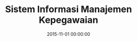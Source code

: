 ---
layout: inner
position: left
title: 'Sistem Informasi Manajemen Kepegawaian'
lead_text: 'Programmed the back-end and the client-end of the web application.'
tags: ['MySQL Database', 'PHP', 'Yii 2', 'HTML', 'CSS', 'jQuery']
featured_image: '/img/posts/simpeg-birokeu-min.png'
date: 2015-11-01 00:00:00
categories: ['Web Dev']
project_link: ''
button_icon: ''
button_text: ''
order: 7
visible: 1
company: 'Aditya Arta Abadi, PT'
---